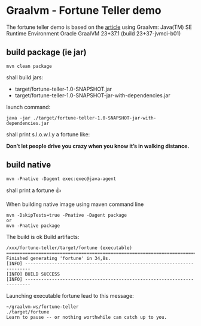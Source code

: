 # Graalvm - Fortune Teller demo

The fortune teller demo is based on the [article](https://graalvm.github.io/native-build-tools/latest/maven-plugin-quickstart.html)
using Graalvm:
Java(TM) SE Runtime Environment Oracle GraalVM 23+37.1 (build 23+37-jvmci-b01)

## build package (ie jar)

```
mvn clean package
```
shall build jars:
* target/fortune-teller-1.0-SNAPSHOT.jar
* target/fortune-teller-1.0-SNAPSHOT-jar-with-dependencies.jar

launch command:
```
java -jar ./target/fortune-teller-1.0-SNAPSHOT-jar-with-dependencies.jar
```
shall print s.l.o.w.l.y a fortune like:

**Don’t let people drive you crazy when you know it’s in walking distance.**

## build native

```
mvn -Pnative -Dagent exec:exec@java-agent
```
shall print a fortune 👍

When building native image using maven command line
```
mvn -DskipTests=true -Pnative -Dagent package
or
mvn -Pnative package
```

The build is ok
Build artifacts:
```
/xxx/fortune-teller/target/fortune (executable)
========================================================================================================================
Finished generating 'fortune' in 34,8s.
[INFO] ------------------------------------------------------------------------
[INFO] BUILD SUCCESS
[INFO] ------------------------------------------------------------------------
```

Launching executable fortune lead to this message:
```
~/graalvm-ws/fortune-teller
./target/fortune
Learn to pause -- or nothing worthwhile can catch up to you.
```

